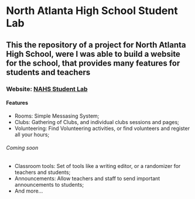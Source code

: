 # North Atlanta High School Student Lab
## This the repository of a project for North Atlanta High School, were I was able to build a website for the school, that provides many features for students and teachers

### Website: [NAHS Student Lab](https://atlantavolunteer.pythonanywhere.com/)

#### Features
- Rooms: Simple Messasing System;
- Clubs: Gathering of Clubs, and individual clubs sessions and pages;
- Volunteering: Find Volunteering activities, or find volunteers and register all your hours;
###### Coming soon
- Classroom tools: Set of tools like a writing editor, or a randomizer for teachers and students;
- Announcements: Allow teachers and staff to send important announcements to students;
- And more...
